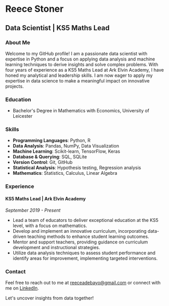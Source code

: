 # Reece Stoner

## Data Scientist | KS5 Maths Lead

### About Me

Welcome to my GitHub profile! I am a passionate data scientist with expertise in Python and a focus on applying data analysis and machine learning techniques to derive insights and solve complex problems. With four years of experience as a KS5 Maths Lead at Ark Elvin Academy, I have honed my analytical and leadership skills. I am now eager to apply my expertise in data science to make a meaningful impact on innovative projects.

### Education

- Bachelor's Degree in Mathematics with Economics, University of Leicester

### Skills

- **Programming Languages**: Python, R
- **Data Analysis**: Pandas, NumPy, Data Visualization
- **Machine Learning**: Scikit-learn, TensorFlow, Keras
- **Database & Querying**: SQL, SQLite
- **Version Control**: Git, GitHub
- **Statistical Analysis**: Hypothesis testing, Regression analysis
- **Mathematics**: Statistics, Calculus, Linear Algebra

### Experience

#### KS5 Maths Lead | Ark Elvin Academy
*September 2019 - Present*

- Lead a team of educators to deliver exceptional education at the KS5 level, with a focus on mathematics.
- Develop and implement an innovative curriculum, incorporating data-driven teaching methods to enhance student learning outcomes.
- Mentor and support teachers, providing guidance on curriculum development and instructional strategies.
- Utilize data analysis techniques to assess student performance and identify areas for improvement, implementing targeted interventions.

### Contact

Feel free to reach out to me at [reeceadebayo@gmail.com](mailto:reeceadebayo@gmail.com) or connect with me on [LinkedIn](https://www.linkedin.com/in/reece-stoner-135298132/).

Let's uncover insights from data together!
